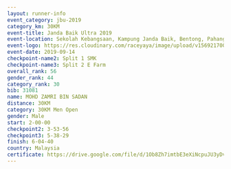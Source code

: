 ```yaml
---
layout: runner-info 
event_category: jbu-2019 
category_km: 30KM 
event-title: Janda Baik Ultra 2019 
event-location: Sekolah Kebangsaan, Kampung Janda Baik, Bentong, Pahang, Malaysia 
event-logo: https://res.cloudinary.com/raceyaya/image/upload/v1569217009/logo/janda-baik_vch1pc.jpg 
event-date: 2019-09-14 
checkpoint-name2: Split 1 SMK 
checkpoint-name3: Split 2 E Farm 
overall_rank: 56
gender_rank: 44
category_rank: 30
bib: 31081
name: MOHD ZAMRI BIN SADAN
distance: 30KM
category: 30KM Men Open
gender: Male
start: 2-00-00
checkpoint2: 3-53-56
checkpoint3: 5-38-29
finish: 6-04-40
country: Malaysia
certificate: https://drive.google.com/file/d/1Ob8Zh7imtbE3eXiNcpuJU3yDvboziolY/view?usp=sharing
---
```

